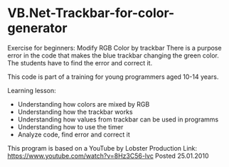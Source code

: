 # VB.Net-Trackbar-for-color-generator
Exercise for beginners: Modify RGB Color by trackbar
There is a purpose error in the code that makes the blue trackbar changing the green color. The students have to find the error and correct it.

This code is part of a training for young programmers aged 10-14 years.

Learning lesson:
* Understanding how colors are mixed by RGB
* Understanding how the trackbar works
* Understanding how values from trackbar can be used in programms
* Understanding how to use the timer
* Analyze code, find error and correct it

This program is based on a YouTube by Lobster Production
Link: https://www.youtube.com/watch?v=8Hz3C56-lvc
Posted 25.01.2010

